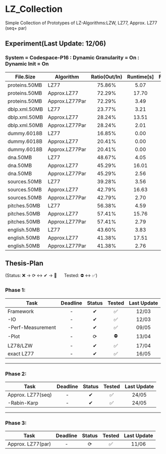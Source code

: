 # LZ_Collection

Simple Collection of Prototypes of LZ-Algorithms:LZW, LZ77, Approx. LZ77 (seq+ par)

## Experiment(Last Update: 12/06)

### System = Codespace-P16 : Dynamic Granularity = On : Dynamic Init = On

|File.Size|Algorithm|Ratio(Out/In)|Runtime[s]|Factors(#/In)|Memory([Byte]/In)|
|---------------|---------------|:---------------:|:---------------:|:---------------:|:------------:|
|proteins.50MB|LZ77|75.86%|5.07|26.11%|20.00|
|proteins.50MB|Approx.LZ77|72.29%|17.70|18.36%|16.04|
|proteins.50MB|Approx.LZ77Par|72.29%|3.49|18.36%|16.78|
|dblp.xml.50MB|LZ77|23.77%|3.21|4.64%|20.00|
|dblp.xml.50MB|Approx.LZ77|28.24%|13.51|7.69%|3.70|
|dblp.xml.50MB|Approx.LZ77Par|28.24%|2.01|7.69%|3.81|
|dummy.6018B|LZ77|16.85%|0.00|9.70%|20.00|
|dummy.6018B|Approx.LZ77|20.41%|0.00|11.05%|6.28|
|dummy.6018B|Approx.LZ77Par|20.41%|0.00|11.05%|5.81|
|dna.50MB|LZ77|48.67%|4.05|7.35%|20.00|
|dna.50MB|Approx.LZ77|45.29%|16.01|11.32%|8.28|
|dna.50MB|Approx.LZ77Par|45.29%|2.56|11.32%|9.84|
|sources.50MB|LZ77|39.28%|3.56|7.75%|20.00|
|sources.50MB|Approx.LZ77|42.79%|16.63|11.89%|6.26|
|sources.50MB|Approx.LZ77Par|42.79%|2.70|11.89%|6.12|
|pitches.50MB|LZ77|56.38%|4.59|27.06%|20.00|
|pitches.50MB|Approx.LZ77|57.41%|15.76|19.62%|8.54|
|pitches.50MB|Approx.LZ77Par|57.41%|2.79|19.62%|10.43|
|english.50MB|LZ77|43.60%|3.83|7.63%|20.00|
|english.50MB|Approx.LZ77|41.38%|17.51|10.77%|5.38|
|english.50MB|Approx.LZ77Par|41.38%|2.76|10.77%|6.10|

## Thesis-Plan

(Status: ❌ &rarr; ⟳ &harr; ✔ &rarr; 🌟 &nbsp;&nbsp;&nbsp;&nbsp; Tested: ⛔ &harr; ✅)


### Phase 1:
|Task               |Deadline   |Status  |Tested     |Last Update|
|-------------------|:---------:|:------:|:---------:|:---------:|
|Framework          |-          |✔       |✅          |12/03      |
| -IO               |-          |✔       |✅          |12/03      |
| -Perf-Measurement |-          |✔       |✅          |09/05      |
| -Plot             |-          |⟳       |⛔          |13/04      |
|LZ78/LZW           |-          |✔       |✅          |17/04      |
|exact LZ77         |-          |✔       |✅          |16/05      |

---
### Phase 2:
|Task               |Deadline   |Status  |Tested     |Last Update|
|-------------------|:---------:|:------:|:---------:|:---------:|
|Approx. LZ77(seq)  |-          |✔       |✅          |24/05      |
| -Rabin-Karp       |-          |✔       |✅          |24/05      |

---
### Phase 3:
|Task               |Deadline   |Status  |Tested     |Last Update|
|-------------------|:---------:|:------:|:---------:|:---------:|
|Approx. LZ77(par)  |-          |⟳       |✅          |11/06      |


